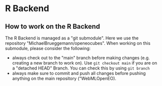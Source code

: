 # R Backend
## How to work on the R Backend
The R Backend is managed as a "git submodule". Here we use the repository "MichaelBrueggemann/openeocubes". When working on this submodule, please consider the following:

- always check out to the "main" branch before making changes (e.g. creating a new branch to work on). Use `git checkout main` if you are on a "detached HEAD" Branch. You can check this by using `git branch`
- always make sure to commit and push all changes before pushing anything on the main repository ("WebMLOpenEO).